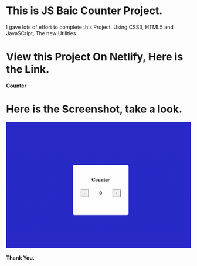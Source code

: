 # This is JS Baic Counter Project.

I gave lots of effort to complete this Project. Using CSS3, HTML5 and JavaSCript, The new Utilities.

# View this Project On Netlify, Here is the Link.

**[Counter](https://kcounter.netlify.app/)**

# Here is the Screenshot, take a look.

![Project-8](./Image/Basic_Counter.png)

**Thank You.**
